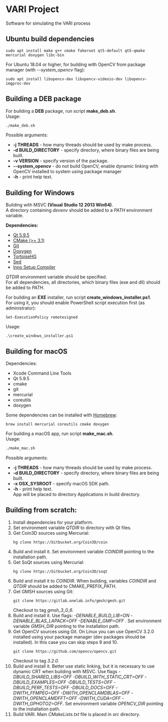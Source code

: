 # VARI Project
Software for simulating the VARI process

## Ubuntu build dependencies
```
sudo apt install make g++ cmake fakeroot qt5-default qt5-qmake mercurial doxygen libc-bin  
```
For Ubuntu 18.04 or higher, for building with OpenCV from package manager (with *\-\-system_opencv* flag):  
```
sudo apt install libopencv-dev libopencv-videoio-dev libopencv-imgproc-dev  
```

## Building a DEB package
For building a **DEB** package, run script **make_deb.sh**.  
Usage:  
```bash
./make_deb.sh
```
Possible arguments:  
- **\-j THREADS** \- how many threads should be used by make process.  
- **\-d BUILD_DIRECTORY** \- specify directory, where binary files are being built.  
- **\-v VERSION**  \- specify version of the package.  
- **\-\-system_opencv**  \- do not build OpenCV, enable dynamic linking with OpenCV installed to system using package manager  
- **\-h** \- print help text.  
  

## Building for Windows
Building with MSVC **(Visual Studio 12 2013 Win64)**.  
A directory containing *devenv* should be added to a *PATH* environment variable.  
  
**Dependencies:**  
- [Qt 5.9.5](https://download.qt.io/official_releases/qt/5.9/5.9.5/)  
- [CMake (>= 3.1)](https://cmake.org/download/)  
- [Git](https://git-scm.com/download/win)  
- [Doxygen](http://doxygen.nl/files/doxygen-1.8.15-setup.exe)  
- [TortoiseHG](https://tortoisehg.bitbucket.io/download/index.html)  
- [Sed](http://sourceforge.net/projects/gnuwin32/files//sed/4.2.1/sed-4.2.1-setup.exe/download)  
- [Inno Setup Compiler](http://www.jrsoftware.org/isdl.php)  
  
*QTDIR* environment variable should be specified.  
For all dependencies, all directories, which binary files (exe and dll) should be added to *PATH*.  
  
For building an **EXE** installer, run script **create_windows_installer.ps1**.  
For using it, you should enable PowerShell script execution first (as administrator):  
```
Set-ExecutionPolicy remotesigned
```  
Usage:  
```
.\create_windows_installer.ps1
```

## Building for macOS
Dependencies:  
- Xcode Command Line Tools  
- Qt 5.9.5  
- cmake  
- git  
- mercurial  
- coreutils  
- doxygen  

Some dependencies can be installed with [Homebrew](https://brew.sh/):  
```
brew install mercurial coreutils cmake doxygen  
```
  
For building a macOS app, run script **make_mac.sh**.  
Usage:  
```bash
./make_mac.sh
```
Possible arguments:  
- **\-j THREADS** \- how many threads should be used by make process.  
- **\-d BUILD_DIRECTORY** \- specify directory, where binary files are being built.  
- **\-x OSX_SYSROOT** \- specify macOS SDK path.  
- **\-h** \- print help text.  
App will be placed to directory Applications in build directory.  

## Building from scratch:
1. Install dependencies for your platform.  
2. Set environment variable *QTDIR* to directory with Qt files.  
3. Get Coin3D sources using Mercurial:  
    ```
    hg clone https://bitbucket.org/Coin3D/coin
    ```  
4. Build and install it. Set environment variable *COINDIR* pointing to the installation path.  
5. Get SoQt sources using Mercurial:  
    ```
    hg clone https://bitbucket.org/Coin3D/soqt
    ```
6. Build and install it to *COINDIR*. When building, variables *COINDIR* and *QTDIR* should be added to CMAKE\_PREFIX\_PATH.  
7. Get GMSH sources using Git:  
    ```
    git clone https://gitlab.onelab.info/gmsh/gmsh.git
    ```  
    Checkout to tag *gmsh_3_0_6*.  
8. Build and install it. Use flags: *-DENABLE_BUILD_LIB=ON -DENABLE_BLAS_LAPACK=OFF -DENABLE_GMP=OFF* . Set environment variable *GMSH_DIR* pointing to the installation path.  
9. Get OpenCV sources using Git. On Linux you can use OpenCV 3.2.0 installed using your package manager (dev packages should be installed). In this case you can skip steps 9 and 10.  
    ```
    git clone https://github.com/opencv/opencv.git
    ```  
    Checkout to tag *3.2.0*.  
10. Build and install it. Better use static linking, but it is necessary to use dynamic CRT when building with MSVC. Use flags *-DBUILD_SHARED_LIBS=OFF -DBUILD_WITH_STATIC_CRT=OFF -DBUILD_EXAMPLES=OFF -DBUILD_TESTS=OFF -DBUILD_PERF_TESTS=OFF -DBUILD_DOCS=OFF -DWITH_FFMPEG=OFF -DWITH_OPENCLAMDBLAS=OFF -DWITH_OPENCLAMDFFT=OFF -DWITH_CUDA=OFF -DWITH_GPHOTO2=OFF*. Set environment variable *OPENCV_DIR* pointing to the installation path.  
11. Build VARI. Main *CMakeLists.txt* file is placed in *src* directory.  


